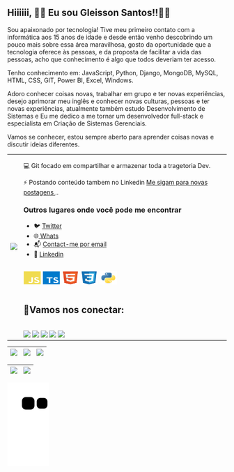 ## Hiiiiii, 🐱‍🚀 Eu sou Gleisson Santos!!🐱‍👤
Sou apaixonado por tecnologia! Tive meu primeiro contato com a informática aos 15 anos de idade e desde então venho descobrindo um pouco mais sobre 
essa área maravilhosa, gosto da oportunidade que a tecnologia oferece às pessoas, e da proposta de facilitar a vida das pessoas, acho que conhecimento é algo que todos deveriam ter acesso.

Tenho conhecimento em: JavaScript, Python, Django, MongoDB, MySQL, HTML, CSS, GIT, Power BI, Excel, Windows.

Adoro conhecer coisas novas, trabalhar em grupo e ter novas experiências, desejo aprimorar meu inglês e conhecer novas culturas, pessoas e ter novas experiências, atualmente também estudo Desenvolvimento de Sistemas e Eu me dedico a me tornar um desenvolvedor full-stack e especialista em Criação de Sistemas Gerenciais.

Vamos se conhecer, estou sempre aberto para aprender coisas novas e discutir ideias diferentes.

<table border="0" cellspacing="0" cellpadding="0">
  <tr>
    <td style="border: 0";>
      <img width="400" src="https://i.imgur.com/cgD3B4v.jpg" />
    </td>
    <td style="border: 0";>
      <p>
        💻 Git focado em compartilhar e armazenar toda a tragetoria Dev.
      </p>
      <p>
        ⚡ Postando conteúdo tambem no Linkedin <a href="https://www.linkedin.com/in/gleissonsantos/"> Me sigam para novas postagens  </a>..
      </p>
      <h3>Outros lugares onde você pode me encontrar</h3>
      <ul>
        <li>
          🐦 <a href="https://twitter.com/jsgleisson"> Twitter</a>
        </li>
        <li>
          🌐<a href="https://api.whatsapp.com/send?phone=5571991501133&text=Ol%C3%A1%2C%20vim%20pelo%20Git"> Whats </a>
        </li>
        <li>
          📬 <a href=mailto:jsgleisson@gmail.com>Contact-me por email</a>
        </li>
        <li>
          💠 <a href="https://www.linkedin.com/in/gleissonsantos"/>Linkedin</a>
        </li>
      </ul>
<div style="display: inline_block"><br>
  <img align="center" alt="Rafa-Js" height="30" width="40" src="https://raw.githubusercontent.com/devicons/devicon/master/icons/javascript/javascript-plain.svg">
  <img align="center" alt="Rafa-Ts" height="30" width="40" src="https://raw.githubusercontent.com/devicons/devicon/master/icons/typescript/typescript-plain.svg">
  <img align="center" alt="Rafa-HTML" height="30" width="40" src="https://raw.githubusercontent.com/devicons/devicon/master/icons/html5/html5-original.svg">
  <img align="center" alt="Rafa-CSS" height="30" width="40" src="https://raw.githubusercontent.com/devicons/devicon/master/icons/css3/css3-original.svg">
  <img align="center" alt="Rafa-Python" height="30" width="40" src="https://raw.githubusercontent.com/devicons/devicon/master/icons/python/python-original.svg">
</div><br>
<h2 >🙂Vamos nos conectar:</h2>
<br>
        <a href="https://www.youtube.com/" target="_blank"><img src="https://img.shields.io/badge/YouTube-FF0000?style=for-the-badge&logo=youtube&logoColor=white"              target="_blank"></a>
        <a href="https://instagram.com/" target="_blank"><img src="https://img.shields.io/badge/-Instagram-%23E4405F?style=for-the-badge&logo=instagram&logoColor=white" target="_blank"></a>
         <a href="https://discord.gg/" target="_blank"><img src="https://img.shields.io/badge/Discord-7289DA?style=for-the-badge&logo=discord&logoColor=white" target="_blank"></a> 
        <a href = "mailto:jsgleisson@gmail.com"><img src="https://img.shields.io/badge/-Gmail-%23333?style=for-the-badge&logo=gmail&logoColor=white" target="_blank"></a>
        <a href="https://www.linkedin.com/in/gleissonsantos/" target="_blank"><img src="https://img.shields.io/badge/-LinkedIn-%230077B5?style=for-the-badge&logo=linkedin&logoColor=white" target="_blank"></a> 
    </td>
  </tr>
</table>

| ![](http://github-profile-summary-cards.vercel.app/api/cards/stats?username=gleisson-santos&theme=nord_dark) | ![](http://github-profile-summary-cards.vercel.app/api/cards/repos-per-language?username=gleisson-santos&hide=Html&theme=nord_dark) | ![](http://github-profile-summary-cards.vercel.app/api/cards/most-commit-language?username=gleisson-santos&theme=nord_dark) |
| :-: | :-: | :-: |

| ![](http://github-profile-summary-cards.vercel.app/api/cards/profile-details?username=gleisson-santos&theme=nord_dark) | ![](https://github-readme-streak-stats.herokuapp.com/?user=gleisson-santos&hide_border=true&date_format=M%20j%5B%2C%20Y%5D&background=2D3742&stroke=2D3742&ring=6bbbca&fire=6bbbca&currStreakNum=fff&sideNums=6bbbca&currStreakLabel=6bbbca&sideLabels=fff&dates=fff) |
| :-: | :-: |


<div> 
  
![Snake animation](https://github.com/gleisson-santos/gleisson-santos/blob/output/github-contribution-grid-snake.svg)
 
</div>
  
 

